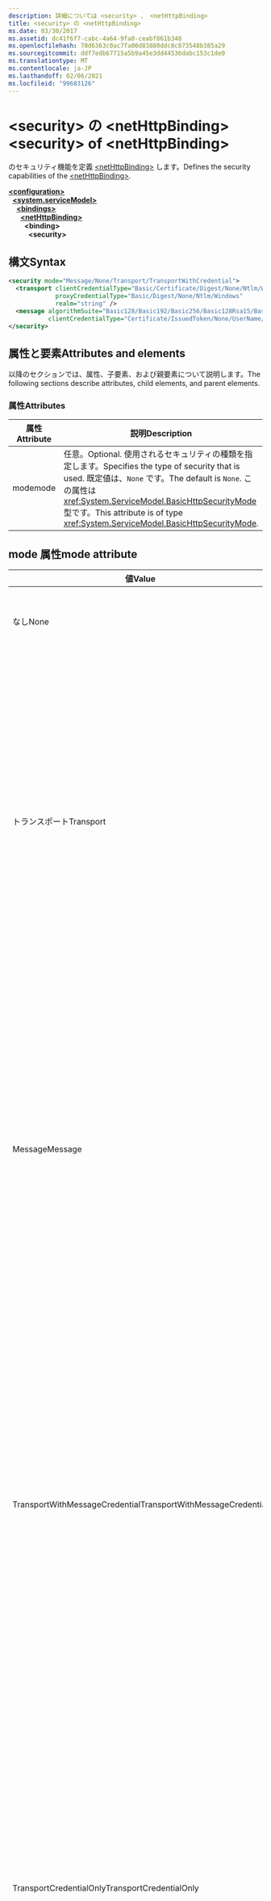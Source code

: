 ```yaml
---
description: 詳細については <security> 、 <netHttpBinding>
title: <security> の <netHttpBinding>
ms.date: 03/30/2017
ms.assetid: dc41f6f7-cabc-4a64-9fa0-ceabf861b348
ms.openlocfilehash: 70d6363c0ac7fa00d83880ddc8c873548b385a29
ms.sourcegitcommit: ddf7edb67715a5b9a45e3dd44536dabc153c1de0
ms.translationtype: MT
ms.contentlocale: ja-JP
ms.lasthandoff: 02/06/2021
ms.locfileid: "99683126"
---
```

# <a name="security-of-nethttpbinding"></a><span data-ttu-id="f2ccb-103">\<security> の \<netHttpBinding></span><span class="sxs-lookup"><span data-stu-id="f2ccb-103">\<security> of \<netHttpBinding></span></span>

<span data-ttu-id="f2ccb-104">のセキュリティ機能を定義 [\<netHttpBinding>](nethttpbinding.md) します。</span><span class="sxs-lookup"><span data-stu-id="f2ccb-104">Defines the security capabilities of the [\<netHttpBinding>](nethttpbinding.md).</span></span>

[**\<configuration>**](../configuration-element.md)\
&nbsp;&nbsp;[**\<system.serviceModel>**](system-servicemodel.md)\
&nbsp;&nbsp;&nbsp;&nbsp;[**\<bindings>**](bindings.md)\
&nbsp;&nbsp;&nbsp;&nbsp;&nbsp;&nbsp;[**\<netHttpBinding>**](nethttpbinding.md)\
&nbsp;&nbsp;&nbsp;&nbsp;&nbsp;&nbsp;&nbsp;&nbsp;**\<binding>**\
&nbsp;&nbsp;&nbsp;&nbsp;&nbsp;&nbsp;&nbsp;&nbsp;&nbsp;&nbsp;**\<security>**  

## <a name="syntax"></a><span data-ttu-id="f2ccb-105">構文</span><span class="sxs-lookup"><span data-stu-id="f2ccb-105">Syntax</span></span>

```xml
<security mode="Message/None/Transport/TransportWithCredential">
  <transport clientCredentialType="Basic/Certificate/Digest/None/Ntlm/Windows"
             proxyCredentialType="Basic/Digest/None/Ntlm/Windows"
             realm="string" />
  <message algorithmSuite="Basic128/Basic192/Basic256/Basic128Rsa15/Basic256Rsa15/TripleDes/TripleDesRsa15/Basic128Sha256/Basic192Sha256/TripleDesSha256/Basic128Sha256Rsa15/Basic192Sha256Rsa15/Basic256Sha256Rsa15/TripleDesSha256Rsa15"
           clientCredentialType="Certificate/IssuedToken/None/UserName/Windows" />
</security>
```

## <a name="attributes-and-elements"></a><span data-ttu-id="f2ccb-106">属性と要素</span><span class="sxs-lookup"><span data-stu-id="f2ccb-106">Attributes and elements</span></span>

<span data-ttu-id="f2ccb-107">以降のセクションでは、属性、子要素、および親要素について説明します。</span><span class="sxs-lookup"><span data-stu-id="f2ccb-107">The following sections describe attributes, child elements, and parent elements.</span></span>

### <a name="attributes"></a><span data-ttu-id="f2ccb-108">属性</span><span class="sxs-lookup"><span data-stu-id="f2ccb-108">Attributes</span></span>

|<span data-ttu-id="f2ccb-109">属性</span><span class="sxs-lookup"><span data-stu-id="f2ccb-109">Attribute</span></span>|<span data-ttu-id="f2ccb-110">説明</span><span class="sxs-lookup"><span data-stu-id="f2ccb-110">Description</span></span>|
|---------------|-----------------|
|<span data-ttu-id="f2ccb-111">mode</span><span class="sxs-lookup"><span data-stu-id="f2ccb-111">mode</span></span>|<span data-ttu-id="f2ccb-112">任意。</span><span class="sxs-lookup"><span data-stu-id="f2ccb-112">Optional.</span></span> <span data-ttu-id="f2ccb-113">使用されるセキュリティの種類を指定します。</span><span class="sxs-lookup"><span data-stu-id="f2ccb-113">Specifies the type of security that is used.</span></span> <span data-ttu-id="f2ccb-114">既定値は、`None` です。</span><span class="sxs-lookup"><span data-stu-id="f2ccb-114">The default is `None`.</span></span> <span data-ttu-id="f2ccb-115">この属性は <xref:System.ServiceModel.BasicHttpSecurityMode> 型です。</span><span class="sxs-lookup"><span data-stu-id="f2ccb-115">This attribute is of type <xref:System.ServiceModel.BasicHttpSecurityMode>.</span></span>|

## <a name="mode-attribute"></a><span data-ttu-id="f2ccb-116">mode 属性</span><span class="sxs-lookup"><span data-stu-id="f2ccb-116">mode attribute</span></span>

|<span data-ttu-id="f2ccb-117">値</span><span class="sxs-lookup"><span data-stu-id="f2ccb-117">Value</span></span>|<span data-ttu-id="f2ccb-118">説明</span><span class="sxs-lookup"><span data-stu-id="f2ccb-118">Description</span></span>|
|-----------|-----------------|
|<span data-ttu-id="f2ccb-119">なし</span><span class="sxs-lookup"><span data-stu-id="f2ccb-119">None</span></span>|<span data-ttu-id="f2ccb-120">-メッセージは、転送中にセキュリティ保護されません。</span><span class="sxs-lookup"><span data-stu-id="f2ccb-120">-   Messages are not secured during transfer.</span></span>|
|<span data-ttu-id="f2ccb-121">トランスポート</span><span class="sxs-lookup"><span data-stu-id="f2ccb-121">Transport</span></span>|<span data-ttu-id="f2ccb-122">セキュリティは、HTTPS トランスポートを使用して提供されます。</span><span class="sxs-lookup"><span data-stu-id="f2ccb-122">Security is provided using HTTPS transport.</span></span> <span data-ttu-id="f2ccb-123">SOAP メッセージは、HTTPS を使用してセキュリティ保護されます。</span><span class="sxs-lookup"><span data-stu-id="f2ccb-123">The SOAP messages are secured using HTTPS.</span></span> <span data-ttu-id="f2ccb-124">サービスは、サービスの X.509 証明書を使用してクライアントに認証されます。</span><span class="sxs-lookup"><span data-stu-id="f2ccb-124">The service is authenticated to the client using the service's X.509 certificate.</span></span> <span data-ttu-id="f2ccb-125">クライアントは、提供される ClientCredentialType を使用して認証されます。</span><span class="sxs-lookup"><span data-stu-id="f2ccb-125">The client is authenticated using the ClientCredentialType supplied.</span></span>|
|<span data-ttu-id="f2ccb-126">Message</span><span class="sxs-lookup"><span data-stu-id="f2ccb-126">Message</span></span>|<span data-ttu-id="f2ccb-127">セキュリティは、SOAP メッセージ セキュリティを使用して確保されます。</span><span class="sxs-lookup"><span data-stu-id="f2ccb-127">Security is provided using SOAP message security.</span></span> <span data-ttu-id="f2ccb-128">既定では、本文は暗号化および署名されます。</span><span class="sxs-lookup"><span data-stu-id="f2ccb-128">By default, the body is encrypted and signed.</span></span> <span data-ttu-id="f2ccb-129">このバインディングの場合、サーバー証明書をクライアントの帯域外で提供するように要求されます。</span><span class="sxs-lookup"><span data-stu-id="f2ccb-129">For this binding, the system requires that the server certificate be provided to the client out of band.</span></span> <span data-ttu-id="f2ccb-130">このバインディングの唯一の有効な `ClientCredentialType` は、`Certificate` です。</span><span class="sxs-lookup"><span data-stu-id="f2ccb-130">The only valid `ClientCredentialType` for this binding is `Certificate`.</span></span>|
|<span data-ttu-id="f2ccb-131">TransportWithMessageCredential</span><span class="sxs-lookup"><span data-stu-id="f2ccb-131">TransportWithMessageCredential</span></span>|<span data-ttu-id="f2ccb-132">整合性、機密性、およびサーバー認証は、トランスポート セキュリティによって提供されます。</span><span class="sxs-lookup"><span data-stu-id="f2ccb-132">Integrity, confidentiality and server authentication are provided by transport security.</span></span> <span data-ttu-id="f2ccb-133">クライアント認証は、SOAP メッセージ セキュリティで提供されます。</span><span class="sxs-lookup"><span data-stu-id="f2ccb-133">Client authentication is provided by means of SOAP message security.</span></span> <span data-ttu-id="f2ccb-134">このモードは、ユーザーがユーザー名およびパスワードを使用して認証し、メッセージ転送をセキュリティで保護するために既存の HTTP が配置されている場合に関連します。</span><span class="sxs-lookup"><span data-stu-id="f2ccb-134">This mode is relevant when the user is authenticating using username/password and there is an existing HTTP deployment for securing message transfer.</span></span>|
|<span data-ttu-id="f2ccb-135">TransportCredentialOnly</span><span class="sxs-lookup"><span data-stu-id="f2ccb-135">TransportCredentialOnly</span></span>|<span data-ttu-id="f2ccb-136">このモードは、メッセージの整合性と機密性を提供しません。</span><span class="sxs-lookup"><span data-stu-id="f2ccb-136">This mode does not provide message integrity and confidentiality.</span></span> <span data-ttu-id="f2ccb-137">http ベースのクライアント認証を提供します。</span><span class="sxs-lookup"><span data-stu-id="f2ccb-137">It provides http-based client authentication.</span></span> <span data-ttu-id="f2ccb-138">このモードを使用するときは、十分に注意する必要があります。</span><span class="sxs-lookup"><span data-stu-id="f2ccb-138">This mode should be used with caution.</span></span> <span data-ttu-id="f2ccb-139">トランスポートセキュリティが他の方法 (IPSec など) によって提供され、WCF インフラストラクチャによってクライアント認証のみが提供される環境で使用する必要があります。</span><span class="sxs-lookup"><span data-stu-id="f2ccb-139">It should be used in environments where the transport security is being provided by other means (such as IPSec) and only client authentication is provided by the WCF infrastructure.</span></span>|

### <a name="child-elements"></a><span data-ttu-id="f2ccb-140">子要素</span><span class="sxs-lookup"><span data-stu-id="f2ccb-140">Child elements</span></span>

|<span data-ttu-id="f2ccb-141">要素</span><span class="sxs-lookup"><span data-stu-id="f2ccb-141">Element</span></span>|<span data-ttu-id="f2ccb-142">説明</span><span class="sxs-lookup"><span data-stu-id="f2ccb-142">Description</span></span>|
|-------------|-----------------|
|[\<transport>](transport-of-nethttpbinding.md)|<span data-ttu-id="f2ccb-143">基本 HTTP サービスのトランスポート セキュリティ設定を定義します。</span><span class="sxs-lookup"><span data-stu-id="f2ccb-143">Defines the transport security settings for a basic HTTP service.</span></span> <span data-ttu-id="f2ccb-144">この要素は、<xref:System.ServiceModel.HttpTransportSecurity> に対応しています。</span><span class="sxs-lookup"><span data-stu-id="f2ccb-144">This element corresponds to <xref:System.ServiceModel.HttpTransportSecurity>.</span></span>|
|[\<message>](message-of-nethttpbinding.md)|<span data-ttu-id="f2ccb-145">基本 HTTP サービスのメッセージ セキュリティ設定を定義します。</span><span class="sxs-lookup"><span data-stu-id="f2ccb-145">Defines the message security settings for a basic HTTP service.</span></span> <span data-ttu-id="f2ccb-146">この要素は、<xref:System.ServiceModel.BasicHttpMessageSecurity> に対応しています。</span><span class="sxs-lookup"><span data-stu-id="f2ccb-146">This element corresponds to <xref:System.ServiceModel.BasicHttpMessageSecurity>.</span></span>|

### <a name="parent-elements"></a><span data-ttu-id="f2ccb-147">親要素</span><span class="sxs-lookup"><span data-stu-id="f2ccb-147">Parent elements</span></span>

|<span data-ttu-id="f2ccb-148">要素</span><span class="sxs-lookup"><span data-stu-id="f2ccb-148">Element</span></span>|<span data-ttu-id="f2ccb-149">説明</span><span class="sxs-lookup"><span data-stu-id="f2ccb-149">Description</span></span>|
|-------------|-----------------|
|<span data-ttu-id="f2ccb-150">binding</span><span class="sxs-lookup"><span data-stu-id="f2ccb-150">binding</span></span>|<span data-ttu-id="f2ccb-151">のバインディング要素 [\<basicHttpBinding>](basichttpbinding.md) 。</span><span class="sxs-lookup"><span data-stu-id="f2ccb-151">The binding element of the [\<basicHttpBinding>](basichttpbinding.md).</span></span>|

## <a name="remarks"></a><span data-ttu-id="f2ccb-152">解説</span><span class="sxs-lookup"><span data-stu-id="f2ccb-152">Remarks</span></span>

 <span data-ttu-id="f2ccb-153">既定では、SOAP メッセージはセキュリティで保護されず、クライアントは認証されません。</span><span class="sxs-lookup"><span data-stu-id="f2ccb-153">By default, the SOAP message is not secured and the client is not authenticated.</span></span> <span data-ttu-id="f2ccb-154">この要素を使用すると、`netHttpBinding` 要素に追加のセキュリティ設定を構成できます。</span><span class="sxs-lookup"><span data-stu-id="f2ccb-154">This element enables you to configure additional security settings for the `netHttpBinding` element.</span></span>

## <a name="see-also"></a><span data-ttu-id="f2ccb-155">関連項目</span><span class="sxs-lookup"><span data-stu-id="f2ccb-155">See also</span></span>

- <xref:System.ServiceModel.NetHttpBinding.Security%2A>
- <xref:System.ServiceModel.Configuration.NetHttpBindingElement.Security%2A>  
- [<span data-ttu-id="f2ccb-156">サービスおよびクライアントのセキュリティ保護</span><span class="sxs-lookup"><span data-stu-id="f2ccb-156">Securing Services and Clients</span></span>](../../../wcf/feature-details/securing-services-and-clients.md)
- [<span data-ttu-id="f2ccb-157">資格情報の種類の選択</span><span class="sxs-lookup"><span data-stu-id="f2ccb-157">Selecting a Credential Type</span></span>](../../../wcf/feature-details/selecting-a-credential-type.md)
- [<span data-ttu-id="f2ccb-158">バインド</span><span class="sxs-lookup"><span data-stu-id="f2ccb-158">Bindings</span></span>](../../../wcf/bindings.md)
- [<span data-ttu-id="f2ccb-159">システムが提供するバインディングの構成</span><span class="sxs-lookup"><span data-stu-id="f2ccb-159">Configuring System-Provided Bindings</span></span>](../../../wcf/feature-details/configuring-system-provided-bindings.md)
- [<span data-ttu-id="f2ccb-160">サービスとクライアントを構成するためのバインディングの使用</span><span class="sxs-lookup"><span data-stu-id="f2ccb-160">Using Bindings to Configure Services and Clients</span></span>](../../../wcf/using-bindings-to-configure-services-and-clients.md)
- [\<binding>](bindings.md)
